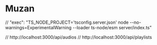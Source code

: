 # Muzan

  // "exec": "TS_NODE_PROJECT='tsconfig.server.json' node --no-warnings=ExperimentalWarning --loader ts-node/esm server/index.ts"

// http://localhost:3000/api/audios
// http://localhost:3000/api/playlists

